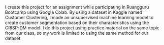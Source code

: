 <p align = "left">I create this project for an assignment while participating in Ruangguru Bootcamp using Google Colab. By using a dataset in Kaggle named Customer Clustering, I made an unsupervised machine learning model to create customer segmentation based on their characteristics using the CRISP-DM model. I do this project using practice material on the same topic from our class, so my work is limited to using the same method for our dataset.</p>
